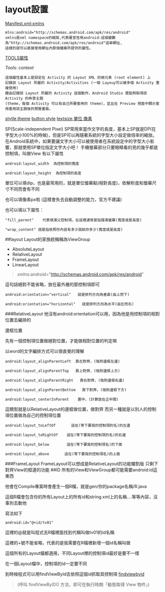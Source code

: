 # layout設置

 [Manifest.xml:xmlns](https://sites.google.com/site/givemepassxd999/android/fen-ximanifest-xml)
  
    mlns:android="http://schemas.android.com/apk/res/android"
    xmlns是xml namespace的縮寫,代表著宣告用android:這個變數為"http://schemas.android.com/apk/res/android"這串網址,
    這樣的就可以直接使用網址內那個檔案所提供的屬性。
  
 [TOOLS屬性](http://www.xlgps.com/article/48068.html)
  
   *Tools: context*
   
    這個屬性基本上是設定在 Activity 的 Layout XML 的根元素 (root element) 上
    記錄該 Layout 所屬的 Activity/Activities (一個 Layouy可以被多個 Activity 重複使用)
    藉由記錄該 Layout 所屬的 Activity 這個動作，Android Studio 便能夠取得該 Activity 的佈景主題 
    (theme，每個 Activity 可以有自己所要套用的 theme)，並且在 Preview 視窗中顯示套用套用該主題後的預覽畫面。
    
 [stytle,theme](http://xnfood.com.tw/style-theme/#declare_02)
 [button style](http://ithelp.ithome.com.tw/question/10156770)
 [textsize,單位,像素](https://magiclen.org/android-screen/)
 
   SP(Scale-independent Pixel)
SP常用來當作文字的長度，基本上SP就是DP(在字型大小100%的時候)，但是SP可以再隨著系統的字型大小設定做倍率的縮放。在Android系統中，如果要讓文字大小可以被使用者在系統設定中的字型大小影響，那就使用SP單位指定文字大小吧！
手機螢幕部分只要眼睛看的見的幾乎都是控制項，叫做View
有以下屬性

    android:layout_width  為控制項的寬度

    android:layout_height  為控制項的高度

單位可以填dip，也是最常用的，就是單位螢幕點(相對長度)，依解析度和螢幕尺寸不同而會有不同

也可以填像素px啦 (這樣會失去自動調整的能力，官方不建議)

也可以填以下屬性：

    "fill_parent"    代表填滿父控制項，在這裡通常是指撐滿螢幕(寬度或是高度)

    "wrap_content" 就是指依照你內容有多少就給你多少(寬度或是高度)

##layout
  Layout的家族統稱稱為ViewGroup
  *   AbsoluteLayout
  *   RelativeLayout
  *   FrameLayout
  *   LinearLayout

 > xmlns:android="http://schemas.android.com/apk/res/android"
 
   這句話絕對不能省略，放在最外層的那控制項即可
    
    
    android:orientation="vertical"   就是排列方向為垂直(由上而下)

    android:orientation="horizontal"   就是排列方向為水平(由左而右)
###RelativeLayout
他沒有android:orientation可以用，因為他是用控制項的相對位置去編排的

邊框位置

先有一個控制項位置做絕對位置，才能做相對位置的判定嘛

以word的文字編排方式可以很直覺的理解

    android:layout_alignParentLeft  靠左對齊，(吸附邊框左邊)

    android:layout_alignParentTop   靠上對齊，(吸附邊框上方)

    android:layout_alignParentRight   靠右對齊，(吸附邊框右邊)

    android:layout_alignParentBottom   靠下對齊，(吸附邊框下方)

    android:layout_centerInParent    置中，(計算放在正中間)

這類型就是以RelativeLayout的邊框做位置，做對齊
而另一種就是以別人的控制項位置做為自己的控制項位置

    android:layout_toLeftOf       這在(等下要寫的控制項的名)的左邊
    
    android:layout_toRightOf    這在(等下要寫的控制項的名)的右邊
   
    android:layout_below        這在(等下要寫的控制項名)的下面
    
    android:layout_above       這在(等下要寫的控制項名)的上面
###FrameLayout
 FrameLayout可以想成是RelativeLayout的功能閹割版
 只剩下對齊View的框邊的功能
##ID
所有的View和ViewGroup都可能需要android:id這東西

他會在Compile專案時會產生一個R檔，就是gen/你的package名稱/R.java

這個R檔會包含你的所有Layout上的所有id和string.xml上的名稱....等等內容，沒事別去動他

寫法如下

    android:id="@+id/tv01"

這裡的@就是叫程式去R檔裡面找到代稱叫做tv01的id名稱

這裡的+號不能省略，代表的是我需要在R檔裡新增一個id名稱叫做

這個所有的Layout檔都適用，不同Layout裡的控制項id最好是要不一樣

在一個Layout檔中，控制項的id一定要不同

到時候程式可以用findViewById去依照這個id抓取其控制項
[findviewbyid](http://www.2cto.com/kf/201204/127405.html)

>(呼叫 findViewByID() 方法，即可在執行時期「動態取得 View 物件」)
